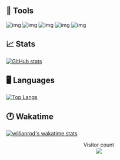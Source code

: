 ## 🔧 Tools

![img](https://img.shields.io/badge/OS-linux-9cf?style=flat-square&logo=linux)
![img](https://img.shields.io/badge/Lang-rust-9cf?style=flat-square&logo=rust)
![img](https://img.shields.io/badge/Distro-arch-9cf?style=flat-square&logo=linux)
![img](https://img.shields.io/badge/Shell-zsh-9cf?style=flat-square&logo=bash)
![img](https://img.shields.io/badge/Pkg%20Manager-pacman-9cf)

## 📈 Stats

[![GitHub stats](https://github-readme-stats.vercel.app/api?username=electron271&show_icons=true&theme=synthwave)](https://github.com/electron271/electron271)

## 🖥️ Languages
[![Top Langs](https://github-readme-stats.vercel.app/api/top-langs/?username=electron271&langs_count=10&exclude_repo=TerminalInATerminal&layout=compact)](https://github.com/electron271/electron271)

## 🕐 Wakatime

[![willianrod's wakatime stats](https://github-readme-stats.vercel.app/api/wakatime?username=electron271)](https://github.com/electron271/electron271)

<p align="center"> 
  Visitor count<br>
  <img src="https://profile-counter.glitch.me/electron271/count.svg" />
</p>


